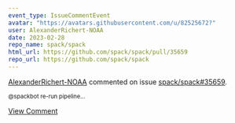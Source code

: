```yaml
---
event_type: IssueCommentEvent
avatar: "https://avatars.githubusercontent.com/u/82525672?"
user: AlexanderRichert-NOAA
date: 2023-02-28
repo_name: spack/spack
html_url: https://github.com/spack/spack/pull/35659
repo_url: https://github.com/spack/spack
---
```


<a href='https://github.com/AlexanderRichert-NOAA' target='_blank'>AlexanderRichert-NOAA</a> commented on issue <a href='https://github.com/spack/spack/pull/35659' target='_blank'>spack/spack#35659</a>.

<small>@spackbot re-run pipeline...</small>

<a href='https://github.com/spack/spack/pull/35659' target='_blank'>View Comment</a>